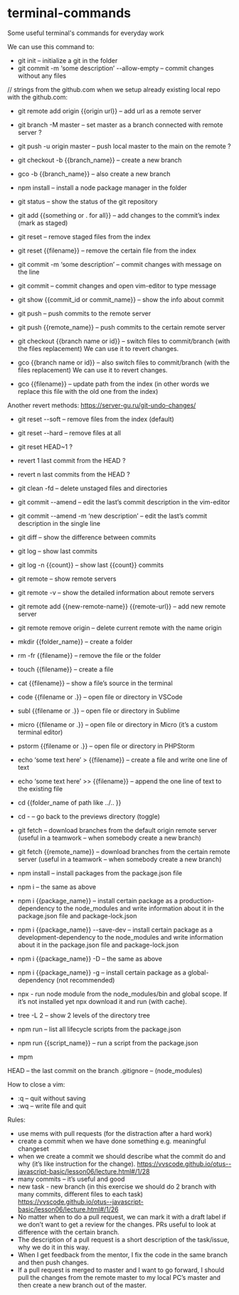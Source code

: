 # terminal-commands
Some useful terminal's commands for everyday work


We can use this command to:

- git init – initialize a git in the folder
- git commit -m ‘some description’ --allow-empty – commit changes without any files

// strings from the github.com when we setup already existing local repo with the github.com:
- git remote add origin {{origin url}}  – add url as a remote server
- git branch -M master – set master as a branch connected with remote server ?
- git push -u origin master – push local master to the main on the remote ?

- git checkout -b {{branch_name}} – create a new branch
- gco -b {{branch_name}} – also create a new branch
- npm install – install a node package manager in the folder
- git status – show the status of the git repository
- git add {{something or . for all}} – add changes to the commit’s index (mark as staged)
- git reset – remove staged files from the index
- git reset {{filename}} – remove the certain file from the index
- git commit -m ‘some description’ – commit changes with message on the line
- git commit – commit changes and open vim-editor to type message 
- git show {{commit_id or commit_name}} – show the info about commit
- git push – push commits to the remote server
- git push {{remote_name}} – push commits to the certain remote server
- git checkout {{branch name or id}} – switch files to commit/branch (with the files replacement) We can use it to revert changes.
- gco {{branch name or id}} – also switch files to commit/branch (with the files replacement) We can use it to revert changes.
- gco {{filename}}  – update path from the index (in other words we replace this file with the old one from the index)

Another revert methods: https://server-gu.ru/git-undo-changes/
- git reset --soft – remove files from the index (default)
- git reset --hard – remove files at all
- git reset HEAD~1 ?
- revert 1 last commit from the HEAD ?
- revert n last commits from the HEAD ? 
 
- git clean -fd – delete unstaged files and directories

- git commit --amend – edit the last’s commit description in the vim-editor
- git commit --amend -m ‘new description’ – edit the last’s commit description in the single line

- git diff – show the difference between commits
- git log – show last commits
- git log -n {{count}} – show last {{count}} commits

- git remote – show remote servers
- git remote -v – show the detailed information about remote servers
- git remote add {{new-remote-name}} {{remote-url}} – add new remote server
- git remote remove  origin – delete current remote with the name origin

- mkdir {{folder_name}} – create a folder
- rm -fr {{filename}} – remove the file or the folder
- touch {{filename}} – create a file
- cat {{filename}} – show a file’s source in the terminal
- code {{filename or .}} – open file or directory in VSСode
- subl {{filename or .}} – open file or directory in Sublime
- micro {{filename or .}} – open file or directory in Micro (it’s a custom terminal editor)
- pstorm {{filename or .}} – open file or directory in PHPStorm

- echo ‘some text here’ > {{filename}} – create a file and write one line of text
- echo ‘some text here’ >> {{filename}} – append the one line of text to the existing file

- cd {{folder_name of path like ../.. }}
- cd - – go back to the previews directory (toggle)
 
- git fetch – download branches from the default origin remote server (useful in a teamwork – when somebody create a new branch)
- git fetch {{remote_name}} – download branches from the certain remote server (useful in a teamwork – when somebody create a new branch)

- npm install – install packages from the package.json file
- npm i – the same as above
- npm i {{package_name}} – install certain package as a production-dependency  to the node_modules and write information about it in the package.json file and package-lock.json
- npm i {{package_name}} --save-dev – install certain package as a development-dependency to the node_modules and write information about it in the package.json file and package-lock.json
- npm i {{package_name}} -D – the same as above
- npm i {{package_name}} -g – install certain package as a global-dependency (not recommended)

- npx - run node module from the node_modules/bin and global scope. If it’s not installed yet npx download it and run (with cache). 

- tree -L 2 – show 2 levels of the directory tree

- npm run – list all lifecycle scripts from the package.json
- npm run {{script_name}} – run a script from the package.json
- mpm

HEAD – the last commit on the branch 
.gitignore – (node_modules)

How to close a vim:
- :q – quit without saving
- :wq – write file and quit

Rules:
- use mems with pull requests (for the distraction after a hard work)
- create a commit when we have done something e.g. meaningful changeset
- when we create a commit we should describe what the commit do and why (it’s like instruction for the change). 
 https://vvscode.github.io/otus--javascript-basic/lesson06/lecture.html#/1/28 
- many commits – it’s useful and good
- new task - new branch (in this exercise we should do 2 branch with many commits, different files to each task)
https://vvscode.github.io/otus--javascript-basic/lesson06/lecture.html#/1/26 
- No matter when to do a pull request, we can mark it with a draft label  if we don’t want to get a review for the changes. PRs useful to look at difference with the certain branch.
- The description of a pull request is a short description of the task/issue, why we do it in this way. 
- When I get feedback from the mentor, I fix the code in the same branch and then push changes.
- If a pull request is merged to master and I want to go forward, I should pull the changes from the remote master to my local PC’s master and then create a new branch out of the master.
